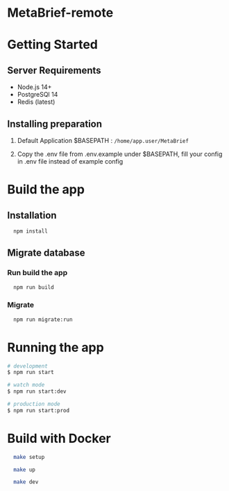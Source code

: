# MetaBrief-remote

# Getting Started

## Server Requirements

- Node.js 14+
- PostgreSQl 14
- Redis (latest)

## Installing preparation

1. Default Application $BASEPATH : `/home/app.user/MetaBrief`

2. Copy the .env file from .env.example under $BASEPATH, fill your config in .env file instead of example config

# Build the app

## Installation

```bash
  npm install
```

## Migrate database
### Run build the app
```bash
  npm run build
```
### Migrate
```bash
  npm run migrate:run
```

# Running the app

```bash
# development
$ npm run start

# watch mode
$ npm run start:dev

# production mode
$ npm run start:prod
```

# Build with Docker

```bash
  make setup
```

```bash
  make up
```

```bash
  make dev
```

